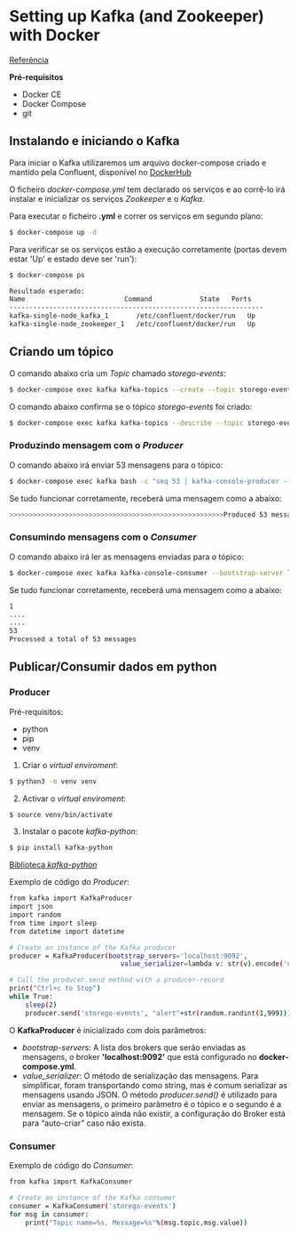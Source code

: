 # Setting up Kafka (and Zookeeper) with Docker

[Referência](https://medium.com/trainingcenter/apache-kafka-codificação-na-pratica-9c6a4142a08f)


**Pré-requisitos**
- Docker CE
- Docker Compose
- git

## Instalando e iniciando o Kafka

Para iniciar o Kafka utilizaremos um arquivo docker-compose criado e mantido pela Confluent, disponível no [DockerHub](https://hub.docker.com/u/confluentinc) 

O ficheiro *docker-compose.yml* tem declarado os serviços e ao corrê-lo irá instalar e inicializar os serviços *Zookeeper* e o *Kafka*.

Para executar o ficheiro **.yml** e correr os serviços em segundo plano:
```bash
$ docker-compose up -d
```

Para verificar se os serviços estão a execução corretamente (portas devem estar 'Up' e estado deve ser 'run'):
```bash
$ docker-compose ps

Resultado esperado:
Name                         Command            State   Ports
----------------------------------------------------------------
kafka-single-node_kafka_1       /etc/confluent/docker/run   Up
kafka-single-node_zookeeper_1   /etc/confluent/docker/run   Up
```


## Criando um tópico

O comando abaixo cria um *Topic* chamado *storego-events*:
```bash
$ docker-compose exec kafka kafka-topics --create --topic storego-events --partitions 1 --replication-factor 1 --if-not-exists --zookeeper zookeeper:2181
```

O comando abaixo confirma se o tópico *storego-events* foi criado:
```bash
$ docker-compose exec kafka kafka-topics --describe --topic storego-events --zookeeper zookeeper:2181
```

### Produzindo mensagem com o *Producer*
O comando abaixo irá enviar 53 mensagens para o tópico:
```bash
$ docker-compose exec kafka bash -c "seq 53 | kafka-console-producer --request-required-acks 1 --broker-list localhost:9092 --topic storego-events && echo 'Produced 53 messages.'"
```

Se tudo funcionar corretamente, receberá uma mensagem como a abaixo:
```bash
>>>>>>>>>>>>>>>>>>>>>>>>>>>>>>>>>>>>>>>>>>>>>>>>>>>>>>Produced 53 messages.
```

### Consumindo mensagens com o *Consumer*
O comando abaixo irá ler as mensagens enviadas para o tópico:
```bash
$ docker-compose exec kafka kafka-console-consumer --bootstrap-server localhost:9092 --topic storego-events --from-beginning --max-messages 53
```

Se tudo funcionar corretamente, receberá uma mensagem como a abaixo:
```bash
1
....
....
53
Processed a total of 53 messages
```


## Publicar/Consumir dados em python

### Producer

Pré-requisitos:
- python
- pip
- venv

1. Criar o *virtual enviroment*:
```bash
$ python3 -m venv venv
```
2. Activar o *virtual enviroment*:
```bash
$ source venv/bin/activate
```
3. Instalar o pacote *kafka-python*:
```bash
$ pip install kafka-python
```
[Biblioteca *kafka-python*](https://kafka-python.readthedocs.io/en/master/)

Exemplo de código do *Producer*:
```bash
from kafka import KafkaProducer
import json
import random
from time import sleep
from datetime import datetime

# Create an instance of the Kafka producer
producer = KafkaProducer(bootstrap_servers='localhost:9092',
                            value_serializer=lambda v: str(v).encode('utf-8'))

# Call the producer.send method with a producer-record
print("Ctrl+c to Stop")
while True:
    sleep(2)
    producer.send('storego-events', "alert"+str(random.randint(1,999)))
```
O **KafkaProducer** é inicializado com dois parâmetros:
- *bootstrap-servers*: A lista dos brokers que serão enviadas as mensagens, o broker **'localhost:9092'** que está configurado no **docker-compose.yml**.
- *value_serializer*: O método de serialização das mensagens. Para simplificar, foram transportando como string, mas é comum serializar as mensagens usando JSON.
O método *producer.send()* é utilizado para enviar as mensagens, o primeiro parâmetro é o tópico e o segundo é a mensagem. Se o tópico ainda não existir, a configuração do Broker está para “auto-criar” caso não exista.

### Consumer 

Exemplo de código do *Consumer*:
```bash
from kafka import KafkaConsumer

# Create an instance of the Kafka consumer
consumer = KafkaConsumer('storego-events')
for msg in consumer:
    print("Topic name=%s, Message=%s"%(msg.topic,msg.value))
```

